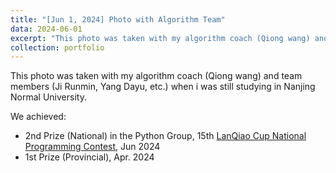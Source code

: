 ```yaml
---
title: "[Jun 1, 2024] Photo with Algorithm Team"
data: 2024-06-01
excerpt: "This photo was taken with my algorithm coach (Qiong wang) and team members (Ji Runmin, Yang Dayu, etc.).  <br/><img src='/images/photos/with_wq_jrm.png'>"
collection: portfolio
---
```


This photo was taken with my algorithm coach (Qiong wang) and team members (Ji Runmin, Yang Dayu, etc.) when i was still studying in Nanjing Normal University.  

We achieved:  
- 2nd Prize (National) in the Python Group, 15th [LanQiao Cup National Programming Contest](https://dasai.lanqiao.cn/), Jun 2024  
- 1st Prize (Provincial), Apr. 2024

